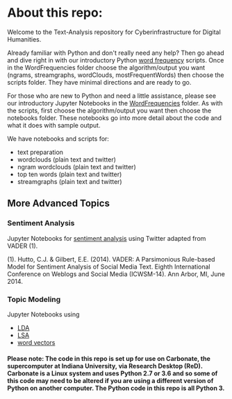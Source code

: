 # About this repo:
Welcome to the Text-Analysis repository for Cyberinfrastructure for Digital Humanities. 

Already familiar with Python and don't really need any help? Then go ahead and dive right in with our introductory Python [word frequency](https://github.com/cyberdh/Text-Analysis/tree/master/WordFrequencies) scripts. Once in the WordFrequencies folder choose the algorithm/output you want (ngrams, streamgraphs, wordClouds, mostFrequentWords) then choose the scripts folder. They have minimal directions and are ready to go.

For those who are new to Python and need a little assistance, please see our introductory Jupyter Notebooks in the [WordFrequencies](https://github.com/cyberdh/Text-Analysis/tree/master/WordFrequencies) folder. As with the scripts, first choose the algorithm/output you want then choose the notebooks folder. These notebooks go into more detail about the code and what it does with sample output.

We have notebooks and scripts for: 
* text preparation
* wordclouds (plain text and twitter)
* ngram wordclouds (plain text and twitter)
* top ten words (plain text and twitter)
* streamgraphs (plain text and twitter)

## More Advanced Topics

### Sentiment Analysis
Jupyter Notebooks for [sentiment analysis](https://github.com/cyberdh/Text-Analysis/tree/master/VADERSentimentAnalysis) using Twitter adapted from VADER (1). 

(1). Hutto, C.J. & Gilbert, E.E. (2014). VADER: A Parsimonious Rule-based Model for Sentiment Analysis of Social Media Text. Eighth International Conference on Weblogs and Social Media (ICWSM-14). Ann Arbor, MI, June 2014.

### Topic Modeling 
Jupyter Notebooks using
* [LDA](https://github.com/cyberdh/Text-Analysis/tree/master/TopicModeling/LDA)
* [LSA](https://github.com/cyberdh/Text-Analysis/tree/master/TopicModeling/LSA)
* [word vectors](https://github.com/cyberdh/Text-Analysis/tree/master/TopicModeling/Word2Vec) 


#### Please note: The code in this repo is set up for use on Carbonate, the supercomputer at Indiana University, via Research Desktop (ReD). Carbonate is a Linux system and uses Python 2.7 or 3.6 and so some of this code may need to be altered if you are using a different version of Python on another computer. The Python code in this repo is all Python 3.
